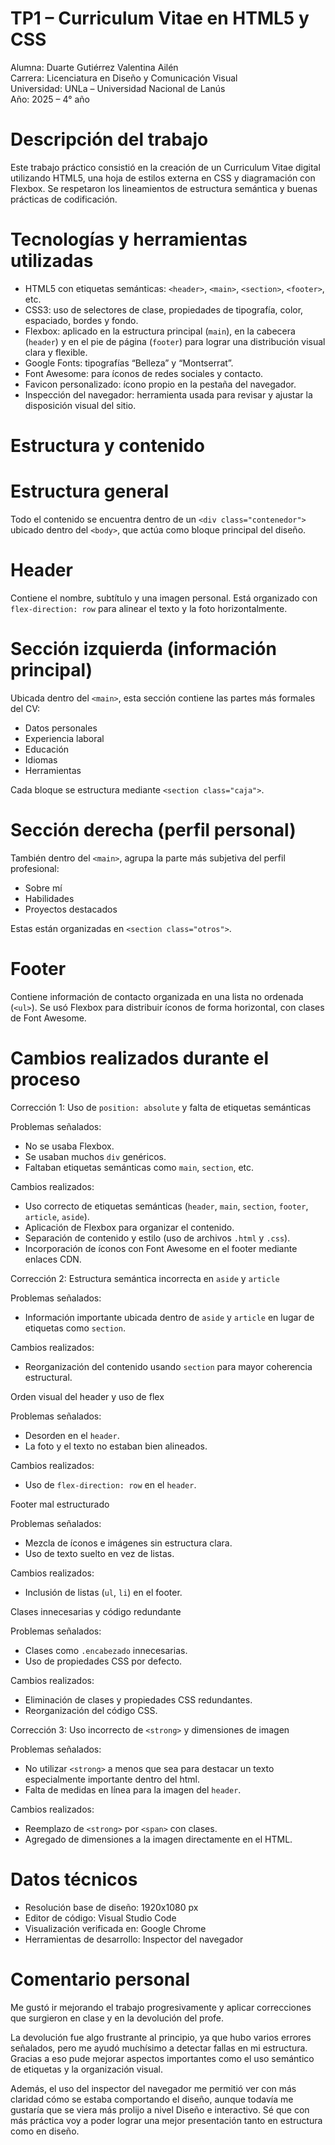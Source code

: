 # TP1 – Curriculum Vitae en HTML5 y CSS

Alumna: Duarte Gutiérrez Valentina Ailén  
Carrera: Licenciatura en Diseño y Comunicación Visual  
Universidad: UNLa – Universidad Nacional de Lanús  
Año: 2025 – 4° año



#  Descripción del trabajo

Este trabajo práctico consistió en la creación de un Curriculum Vitae digital utilizando HTML5, una hoja de estilos externa en CSS y diagramación con Flexbox. Se respetaron los lineamientos de estructura semántica y buenas prácticas de codificación.



# Tecnologías y herramientas utilizadas

- HTML5 con etiquetas semánticas: `<header>`, `<main>`, `<section>`, `<footer>`, etc.
- CSS3: uso de selectores de clase, propiedades de tipografía, color, espaciado, bordes y fondo.
- Flexbox: aplicado en la estructura principal (`main`), en la cabecera (`header`) y en el pie de página (`footer`) para lograr una distribución visual clara y flexible.
- Google Fonts: tipografías “Belleza” y “Montserrat”.
- Font Awesome: para íconos de redes sociales y contacto.
- Favicon personalizado: ícono propio en la pestaña del navegador.
- Inspección del navegador: herramienta usada para revisar y ajustar la disposición visual del sitio.



# Estructura y contenido

# Estructura general

Todo el contenido se encuentra dentro de un `<div class="contenedor">` ubicado dentro del `<body>`, que actúa como bloque principal del diseño.

# Header

Contiene el nombre, subtítulo y una imagen personal. Está organizado con `flex-direction: row` para alinear el texto y la foto horizontalmente.

# Sección izquierda (información principal)

Ubicada dentro del `<main>`, esta sección contiene las partes más formales del CV:

- Datos personales
- Experiencia laboral
- Educación
- Idiomas
- Herramientas

Cada bloque se estructura mediante `<section class="caja">`.

# Sección derecha (perfil personal)

También dentro del `<main>`, agrupa la parte más subjetiva del perfil profesional:

- Sobre mí
- Habilidades
- Proyectos destacados

Estas están organizadas en `<section class="otros">`.

# Footer

Contiene información de contacto organizada en una lista no ordenada (`<ul>`). Se usó Flexbox para distribuir íconos de forma horizontal, con clases de Font Awesome.



# Cambios realizados durante el proceso

Corrección 1: Uso de `position: absolute` y falta de etiquetas semánticas

Problemas señalados:

- No se usaba Flexbox.
- Se usaban muchos `div` genéricos.
- Faltaban etiquetas semánticas como `main`, `section`, etc.

Cambios realizados:

- Uso correcto de etiquetas semánticas (`header`, `main`, `section`, `footer`, `article`, `aside`).
- Aplicación de Flexbox para organizar el contenido.
- Separación de contenido y estilo (uso de archivos `.html` y `.css`).
- Incorporación de íconos con Font Awesome en el footer mediante enlaces CDN.

Corrección 2: Estructura semántica incorrecta en `aside` y `article`

Problemas señalados:

- Información importante ubicada dentro de `aside` y `article` en lugar de etiquetas como `section`.

Cambios realizados:

- Reorganización del contenido usando `section` para mayor coherencia estructural.

 Orden visual del header y uso de flex

Problemas señalados:

- Desorden en el `header`.
- La foto y el texto no estaban bien alineados.

Cambios realizados:

- Uso de `flex-direction: row` en el `header`.

Footer mal estructurado

Problemas señalados:

- Mezcla de íconos e imágenes sin estructura clara.
- Uso de texto suelto en vez de listas.

Cambios realizados:

- Inclusión de listas (`ul`, `li`) en el footer.

Clases innecesarias y código redundante

Problemas señalados:

- Clases como `.encabezado` innecesarias.
- Uso de propiedades CSS por defecto.

Cambios realizados:

- Eliminación de clases y propiedades CSS redundantes.
- Reorganización del código CSS.

Corrección 3: Uso incorrecto de `<strong>` y dimensiones de imagen

Problemas señalados:

- No utilizar `<strong>` a menos que sea para destacar un texto especialmente importante dentro del html.  
- Falta de medidas en línea para la imagen del `header`.

Cambios realizados:

- Reemplazo de `<strong>` por `<span>` con clases.
- Agregado de dimensiones a la imagen directamente en el HTML.



# Datos técnicos

- Resolución base de diseño: 1920x1080 px
- Editor de código: Visual Studio Code
- Visualización verificada en: Google Chrome
- Herramientas de desarrollo: Inspector del navegador 




# Comentario personal

Me gustó ir mejorando el trabajo progresivamente y aplicar correcciones que surgieron en clase y en la devolución del profe. 

La devolución fue algo frustrante al principio, ya que hubo varios errores señalados, pero me ayudó muchísimo a detectar fallas en mi estructura. Gracias a eso pude mejorar aspectos importantes como el uso semántico de etiquetas y la organización visual.

Además, el uso del inspector del navegador me permitió ver con más claridad cómo se estaba comportando el diseño, aunque todavía me gustaría que se viera más prolijo a nivel Diseño e interactivo. Sé que con más práctica voy a poder lograr una mejor presentación tanto en estructura como en diseño.
